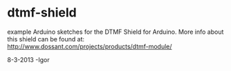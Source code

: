dtmf-shield
===========

example Arduino sketches for the DTMF Shield for Arduino. More info about this shield can be found at:
http://www.dossant.com/projects/products/dtmf-module/

8-3-2013
-Igor

